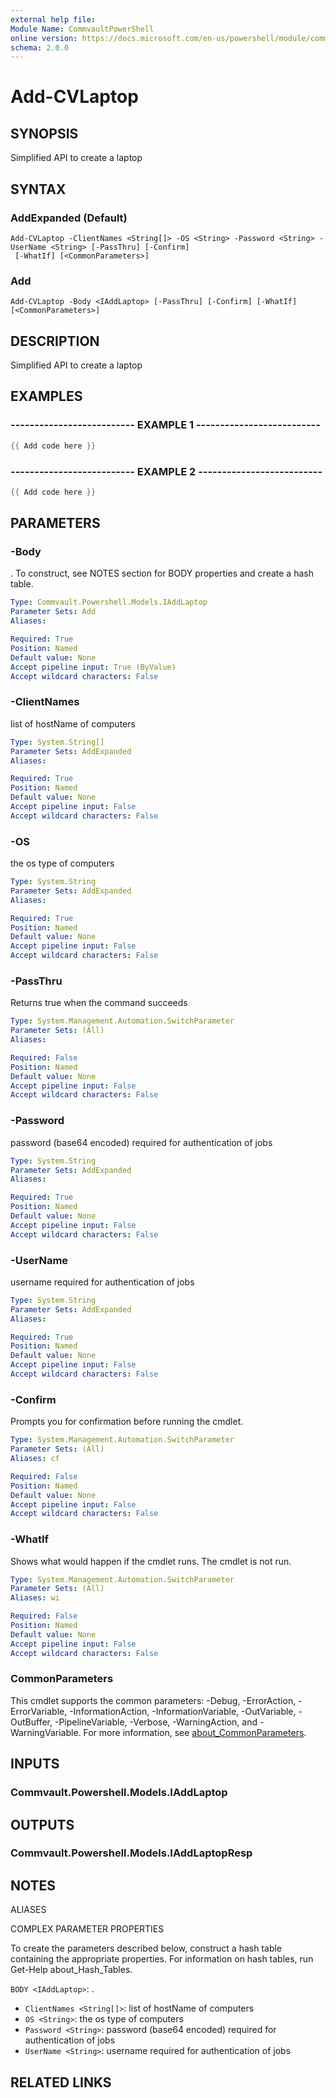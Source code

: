 ```yaml
---
external help file:
Module Name: CommvaultPowerShell
online version: https://docs.microsoft.com/en-us/powershell/module/commvaultpowershell/add-cvlaptop
schema: 2.0.0
---
```


# Add-CVLaptop

## SYNOPSIS
Simplified API to create a laptop

## SYNTAX

### AddExpanded (Default)
```
Add-CVLaptop -ClientNames <String[]> -OS <String> -Password <String> -UserName <String> [-PassThru] [-Confirm]
 [-WhatIf] [<CommonParameters>]
```

### Add
```
Add-CVLaptop -Body <IAddLaptop> [-PassThru] [-Confirm] [-WhatIf] [<CommonParameters>]
```

## DESCRIPTION
Simplified API to create a laptop

## EXAMPLES

### -------------------------- EXAMPLE 1 --------------------------
```powershell
{{ Add code here }}
```



### -------------------------- EXAMPLE 2 --------------------------
```powershell
{{ Add code here }}
```



## PARAMETERS

### -Body
.
To construct, see NOTES section for BODY properties and create a hash table.

```yaml
Type: Commvault.Powershell.Models.IAddLaptop
Parameter Sets: Add
Aliases:

Required: True
Position: Named
Default value: None
Accept pipeline input: True (ByValue)
Accept wildcard characters: False
```

### -ClientNames
list of hostName of computers

```yaml
Type: System.String[]
Parameter Sets: AddExpanded
Aliases:

Required: True
Position: Named
Default value: None
Accept pipeline input: False
Accept wildcard characters: False
```

### -OS
the os type of computers

```yaml
Type: System.String
Parameter Sets: AddExpanded
Aliases:

Required: True
Position: Named
Default value: None
Accept pipeline input: False
Accept wildcard characters: False
```

### -PassThru
Returns true when the command succeeds

```yaml
Type: System.Management.Automation.SwitchParameter
Parameter Sets: (All)
Aliases:

Required: False
Position: Named
Default value: None
Accept pipeline input: False
Accept wildcard characters: False
```

### -Password
password (base64 encoded) required for authentication of jobs

```yaml
Type: System.String
Parameter Sets: AddExpanded
Aliases:

Required: True
Position: Named
Default value: None
Accept pipeline input: False
Accept wildcard characters: False
```

### -UserName
username required for authentication of jobs

```yaml
Type: System.String
Parameter Sets: AddExpanded
Aliases:

Required: True
Position: Named
Default value: None
Accept pipeline input: False
Accept wildcard characters: False
```

### -Confirm
Prompts you for confirmation before running the cmdlet.

```yaml
Type: System.Management.Automation.SwitchParameter
Parameter Sets: (All)
Aliases: cf

Required: False
Position: Named
Default value: None
Accept pipeline input: False
Accept wildcard characters: False
```

### -WhatIf
Shows what would happen if the cmdlet runs.
The cmdlet is not run.

```yaml
Type: System.Management.Automation.SwitchParameter
Parameter Sets: (All)
Aliases: wi

Required: False
Position: Named
Default value: None
Accept pipeline input: False
Accept wildcard characters: False
```

### CommonParameters
This cmdlet supports the common parameters: -Debug, -ErrorAction, -ErrorVariable, -InformationAction, -InformationVariable, -OutVariable, -OutBuffer, -PipelineVariable, -Verbose, -WarningAction, and -WarningVariable. For more information, see [about_CommonParameters](http://go.microsoft.com/fwlink/?LinkID=113216).

## INPUTS

### Commvault.Powershell.Models.IAddLaptop

## OUTPUTS

### Commvault.Powershell.Models.IAddLaptopResp

## NOTES

ALIASES

COMPLEX PARAMETER PROPERTIES

To create the parameters described below, construct a hash table containing the appropriate properties. For information on hash tables, run Get-Help about_Hash_Tables.


`BODY <IAddLaptop>`: .
  - `ClientNames <String[]>`: list of hostName of computers
  - `OS <String>`: the os type of computers
  - `Password <String>`: password (base64 encoded) required for authentication of jobs
  - `UserName <String>`: username required for authentication of jobs

## RELATED LINKS

